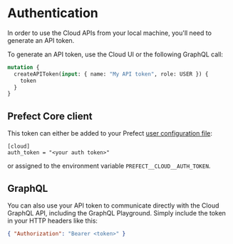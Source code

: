 # Authentication

In order to use the Cloud APIs from your local machine, you'll need to generate an API token.

To generate an API token, use the Cloud UI or the following GraphQL call:

```graphql
mutation {
  createAPIToken(input: { name: "My API token", role: USER }) {
    token
  }
}
```

## Prefect Core client

This token can either be added to your Prefect [user configuration file](../../guide/core_concepts/configuration.html):

```
[cloud]
auth_token = "<your auth token>"
```

or assigned to the environment variable `PREFECT__CLOUD__AUTH_TOKEN`.

## GraphQL

You can also use your API token to communicate directly with the Cloud GraphQL API, including the GraphQL Playground. Simply include the token in your HTTP headers like this:

```json
{ "Authorization": "Bearer <token>" }
```
